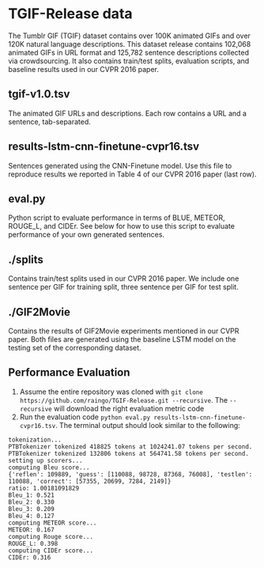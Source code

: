 # TGIF-Release data
The Tumblr GIF (TGIF) dataset contains over 100K animated GIFs and over 120K natural language descriptions. This dataset release contains 102,068 animated GIFs in URL format and 125,782 sentence descriptions collected via crowdsourcing. It also contains train/test splits, evaluation scripts, and baseline results used in our CVPR 2016 paper.

## tgif-v1.0.tsv
The animated GIF URLs and descriptions. Each row contains a URL and a sentence, tab-separated.

## results-lstm-cnn-finetune-cvpr16.tsv
Sentences generated using the CNN-Finetune model. Use this file to reproduce results we reported in Table 4 of our CVPR 2016 paper (last row).

## eval.py
Python script to evaluate performance in terms of BLUE, METEOR, ROUGE_L, and CIDEr. See below for how to use this script to evaluate performance of your own generated sentences.

## ./splits
Contains train/test splits used in our CVPR 2016 paper. We include one sentence per GIF for training split, three sentence per GIF for test split.

## ./GIF2Movie
Contains the results of GIF2Movie experiments mentioned in our CVPR paper. Both files are generated using the baseline LSTM model on the testing set of the corresponding dataset.

## Performance Evaluation
1. Assume the entire repository was cloned with `git clone https://github.com/raingo/TGIF-Release.git --recursive`. The `--recursive` will download the right evaluation metric code
2. Run the evaluation code `python eval.py results-lstm-cnn-finetune-cvpr16.tsv`. The terminal output should look similar to the following:
```
tokenization...
PTBTokenizer tokenized 418825 tokens at 1024241.07 tokens per second.
PTBTokenizer tokenized 132806 tokens at 564741.58 tokens per second.
setting up scorers...
computing Bleu score...
{'reflen': 109889, 'guess': [110088, 98728, 87368, 76008], 'testlen': 110088, 'correct': [57355, 20699, 7284, 2149]}
ratio: 1.00181091829
Bleu_1: 0.521
Bleu_2: 0.330
Bleu_3: 0.209
Bleu_4: 0.127
computing METEOR score...
METEOR: 0.167
computing Rouge score...
ROUGE_L: 0.398
computing CIDEr score...
CIDEr: 0.316
```
